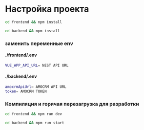 # Настройка проекта

```sh
cd frontend && npm install
```

```sh
cd backend && npm install
```

### заменить переменные env

#### ./frontend/.env

```sh
VUE_APP_API_URL= NEST API URL
```

#### ./backend/.env

```sh
amocrmApiUrl= AMOCRM API URL
token= AMOCRM TOKEN
```

### Компиляция и горячая перезагрузка для разработки

```sh
cd frontend && npm run dev
```

```sh
cd backend && npm run start
```
